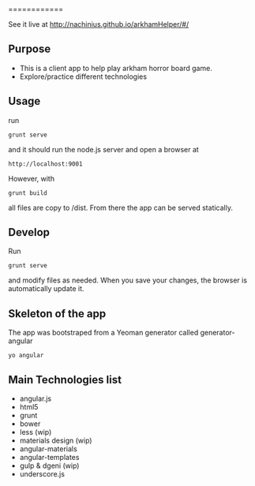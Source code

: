 

============

See it live at http://nachinius.github.io/arkhamHelper/#/

## Purpose

- This is a client app to help play arkham horror board game.
- Explore/practice different technologies

## Usage

run 

    grunt serve
and it should run the node.js server and open
a browser at 

    http://localhost:9001

However, with

    grunt build
all files are copy to /dist. From there the app can be served
statically.

## Develop

Run 

    grunt serve
and modify files as needed. When you save your changes, the
browser is automatically update it.

## Skeleton of the app
The app was bootstraped from a Yeoman generator called generator-angular

    yo angular
    
## Main Technologies list
- angular.js
- html5
- grunt
- bower
- less (wip)
- materials design (wip)
- angular-materials
- angular-templates
- gulp & dgeni (wip)
- underscore.js

